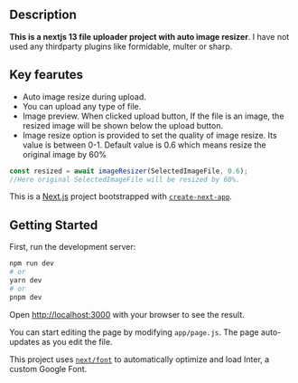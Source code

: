 ## Description
**This is a nextjs 13 file uploader project with auto image resizer**. 
I have not used any thirdparty plugins like formidable, multer or sharp.
## Key fearutes
- Auto image resize during upload.
- You can upload any type of file.
- Image preview. When clicked upload button, If the file is an image, the resized image will be shown below the upload button.
- Image resize option is provided to set the quality of image resize. Its value is between 0-1. Default value is 0.6 which means resize the original image by 60%
```js
const resized = await imageResizer(SelectedImageFile, 0.6);
//Here original SelectedImageFile will be resized by 60%.
```



This is a [Next.js](https://nextjs.org/) project bootstrapped with [`create-next-app`](https://github.com/vercel/next.js/tree/canary/packages/create-next-app).

## Getting Started

First, run the development server:

```bash
npm run dev
# or
yarn dev
# or
pnpm dev
```

Open [http://localhost:3000](http://localhost:3000) with your browser to see the result.

You can start editing the page by modifying `app/page.js`. The page auto-updates as you edit the file.

This project uses [`next/font`](https://nextjs.org/docs/basic-features/font-optimization) to automatically optimize and load Inter, a custom Google Font.


